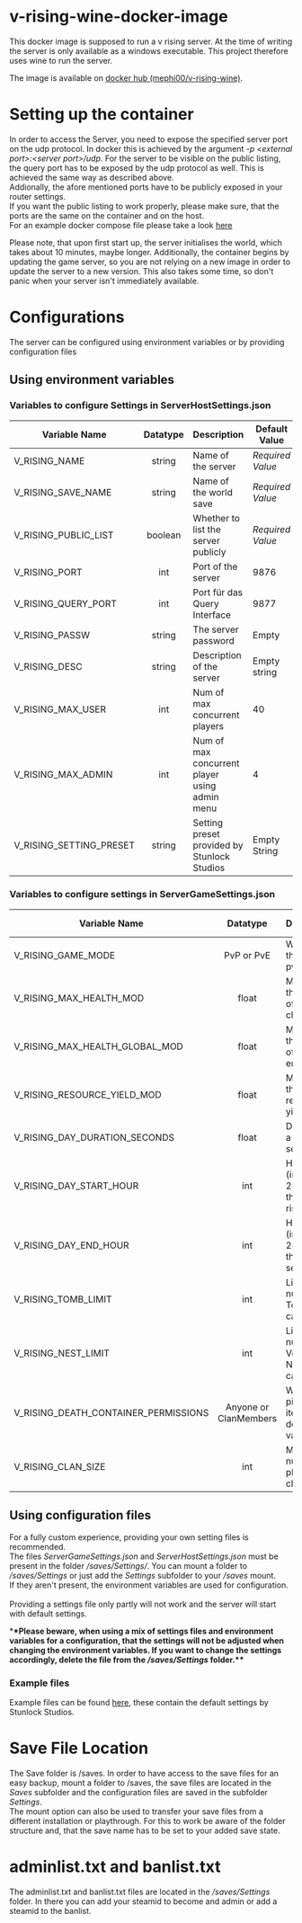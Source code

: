 # v-rising-wine-docker-image

This docker image is supposed to run a v rising server.
At the time of writing the server is only available as a windows executable.
This project therefore uses wine to run the server.

The image is available on [docker hub (mephi00/v-rising-wine)](https://hub.docker.com/r/mephi00/v-rising-wine).

# Setting up the container

In order to access the Server, you need to expose the specified server port on the udp protocol. In docker this is achieved by the argument _-p \<external port>:\<server port>/udp_. For the server to be visible on the public listing, the query port has to be exposed by the udp protocol as well. This is achieved the same way as described above. <br>
Addionally, the afore mentioned ports have to be publicly exposed in your router settings.<br>
If you want the public listing to work properly, please make sure, that the ports are the same on the container and on the host.<br>
For an example docker compose file please take a look [here](./docker-compose.yaml)
<br>

Please note, that upon first start up, the server initialises the world, which takes about 10 minutes, maybe longer. Additionally, the container begins by updating the game server, so you are not relying on a new image in order to update the server to a new version. This also takes some time, so don't panic when your server isn't immediately available.

# Configurations

The server can be configured using environment variables or by providing configuration files

## Using environment variables

### Variables to configure Settings in ServerHostSettings.json

| Variable Name           | Datatype | Description                                   | Default Value    |
| ----------------------- | :------: | --------------------------------------------- | ---------------- |
| V_RISING_NAME           |  string  | Name of the server                            | _Required Value_ |
| V_RISING_SAVE_NAME      |  string  | Name of the world save                        | _Required Value_ |
| V_RISING_PUBLIC_LIST    | boolean  | Whether to list the server publicly           | _Required Value_ |
| V_RISING_PORT           |   int    | Port of the server                            | 9876             |
| V_RISING_QUERY_PORT     |   int    | Port für das Query Interface                  | 9877             |
| V_RISING_PASSW          |  string  | The server password                           | Empty            |
| V_RISING_DESC           |  string  | Description of the server                     | Empty string     |
| V_RISING_MAX_USER       |   int    | Num of max concurrent players                 | 40               |
| V_RISING_MAX_ADMIN      |   int    | Num of max concurrent player using admin menu | 4                |
| V_RISING_SETTING_PRESET |  string  | Setting preset provided by Stunlock Studios   | Empty String     |

### Variables to configure settings in ServerGameSettings.json

| Variable Name                        |       Datatype        | Description                                       | Default Value |
| ------------------------------------ | :-------------------: | ------------------------------------------------- | :-----------: |
| V_RISING_GAME_MODE                   |      PvP or PvE       | Whether the game is pvp or pve                    |      PvP      |
| V_RISING_MAX_HEALTH_MOD              |         float         | Modifier for the health of player characters      |      1.0      |
| V_RISING_MAX_HEALTH_GLOBAL_MOD       |         float         | Modifier for the health of all entities           |      1.0      |
| V_RISING_RESOURCE_YIELD_MOD          |         float         | Modifier for the resource yield                   |      1.0      |
| V_RISING_DAY_DURATION_SECONDS        |         float         | Duration of a day in seconds                      |    1080.0     |
| V_RISING_DAY_START_HOUR              |          int          | Hour of the (in-game) 24h day for the sun to rise |       9       |
| V_RISING_DAY_END_HOUR                |          int          | Hour of the (in-game) 24h day for the sun to set  |      17       |
| V_RISING_TOMB_LIMIT                  |          int          | Limit of number of Tombs in a castle              |      12       |
| V_RISING_NEST_LIMIT                  |          int          | Limit of number of Vermite Nests in a castle      |       4       |
| V_RISING_DEATH_CONTAINER_PERMISSIONS | Anyone or ClanMembers | Who can pick up items of a dead vampire           |    Anyone     |
| V_RISING_CLAN_SIZE                   |          int          | Maximum number of players in a clan               |       4       |

## Using configuration files

For a fully custom experience, providing your own setting files is recommended. <br>
The files _ServerGameSettings.json_ and _ServerHostSettings.json_ must be present in the folder _/saves/Settings/_.
You can mount a folder to _/saves/Settings_ or just add the _Settings_ subfolder to your _/saves_ mount. <br>
If they aren't present, the environment variables are used for configuration.<br><br>
Providing a settings file only partly will not work and the server will start with default settings.

\***\*Please beware, when using a mix of settings files and environment variables for a configuration, that the settings will not be adjusted when changing the environment variables. If you want to change the settings accordingly, delete the file from the _/saves/Settings_ folder.\*\***

### Example files

Example files can be found [here](./examples), these contain the default settings by Stunlock Studios.

# Save File Location

The Save folder is /saves. In order to have access to the save files for an easy backup, mount a folder to /saves, the save files are located in the _Saves_ subfolder and the configuration files are saved in the subfolder _Settings_.<br>
The mount option can also be used to transfer your save files from a different installation or playthrough. For this to work be aware of the folder structure and, that the save name has to be set to your added save state.

# adminlist.txt and banlist.txt
The adminlist.txt and banlist.txt files are located in the _/saves/Settings_ folder. In there you can add your steamid to become and admin or add a steamid to the banlist. 